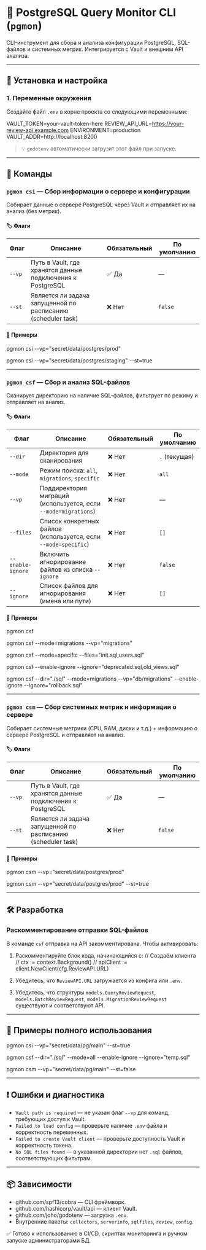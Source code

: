 # 🐘 PostgreSQL Query Monitor CLI (`pgmon`)

CLI-инструмент для сбора и анализа конфигурации PostgreSQL, SQL-файлов и системных метрик. Интегрируется с Vault и внешним API анализа.

---

## 🚀 Установка и настройка

### 1. Переменные окружения

Создайте файл `.env` в корне проекта со следующими переменными:

VAULT_TOKEN=your-vault-token-here
REVIEW_API_URL=https://your-review-api.example.com
ENVIRONMENT=production
VAULT_ADDR=http://localhost:8200


> 💡 `godotenv` автоматически загрузит этот файл при запуске.


---

## 🧭 Команды

### `pgmon csi` — Сбор информации о сервере и конфигурации

Собирает данные о сервере PostgreSQL через Vault и отправляет их на анализ (без метрик).

#### 🏷️ Флаги

| Флаг | Описание | Обязательный | По умолчанию |
|------|----------|--------------|--------------|
| `--vp` | Путь в Vault, где хранятся данные подключения к PostgreSQL | ✅ Да | — |
| `--st` | Является ли задача запущенной по расписанию (scheduler task) | ❌ Нет | `false` |

#### 📌 Примеры

pgmon csi --vp="secret/data/postgres/prod"

pgmon csi --vp="secret/data/postgres/staging" --st=true

---

### `pgmon csf` — Сбор и анализ SQL-файлов

Сканирует директорию на наличие SQL-файлов, фильтрует по режиму и отправляет на анализ.


#### 🏷️ Флаги

| Флаг | Описание | Обязательный | По умолчанию |
|------|----------|--------------|--------------|
| `--dir` | Директория для сканирования | ❌ Нет | `.` (текущая) |
| `--mode` | Режим поиска: `all`, `migrations`, `specific` | ❌ Нет | `all` |
| `--vp` | Поддиректория миграций (используется, если `--mode=migrations`) | ❌ Нет | — |
| `--files` | Список конкретных файлов (используется, если `--mode=specific`) | ❌ Нет | `[]` |
| `--enable-ignore` | Включить игнорирование файлов из списка `--ignore` | ❌ Нет | `false` |
| `--ignore` | Список файлов для игнорирования (имена или пути) | ❌ Нет | `[]` |

#### 📌 Примеры

pgmon csf

pgmon csf --mode=migrations --vp="migrations"

pgmon csf --mode=specific --files="init.sql,users.sql"

pgmon csf --enable-ignore --ignore="deprecated.sql,old_views.sql"

pgmon csf --dir="./sql" --mode=migrations --vp="db/migrations" --enable-ignore --ignore="rollback.sql"

---

### `pgmon csm` — Сбор системных метрик и информации о сервере

Собирает системные метрики (CPU, RAM, диски и т.д.) + информацию о сервере PostgreSQL и отправляет на анализ.

#### 🏷️ Флаги

| Флаг | Описание | Обязательный | По умолчанию |
|------|----------|--------------|--------------|
| `--vp` | Путь в Vault, где хранятся данные подключения к PostgreSQL | ✅ Да | — |
| `--st` | Является ли задача запущенной по расписанию (scheduler task) | ❌ Нет | `false` |

#### 📌 Примеры

pgmon csm --vp="secret/data/postgres/prod"

pgmon csm --vp="secret/data/postgres/prod" --st=true

---

## 🛠️ Разработка

### Раскомментирование отправки SQL-файлов

В команде `csf` отправка на API закомментирована. Чтобы активировать:

1. Раскомментируйте блок кода, начинающийся с:
   // Создаём клиента
   // ctx := context.Background()
   // apiClient := client.NewClient(cfg.ReviewAPI.URL)

2. Убедитесь, что `ReviewAPI.URL` загружается из конфига или `.env`.

3. Убедитесь, что структуры `models.QueryReviewRequest`, `models.BatchReviewRequest`, `models.MigrationReviewRequest` существуют и соответствуют API.

---

## 🧪 Примеры полного использования

pgmon csi --vp="secret/data/pg/main" --st=true

pgmon csf --dir="./sql" --mode=all --enable-ignore --ignore="temp.sql"

pgmon csm --vp="secret/data/pg/main" --st=false

---

## ❗ Ошибки и диагностика

- `Vault path is required` — не указан флаг `--vp` для команд, требующих доступ к Vault.
- `Failed to load config` — проверьте наличие `.env` файла и корректность переменных.
- `Failed to create Vault client` — проверьте доступность Vault и корректность токена.
- `No SQL files found` — в указанной директории нет `.sql` файлов, соответствующих фильтрам.

---

## 📦 Зависимости

- github.com/spf13/cobra — CLI фреймворк.
- github.com/hashicorp/vault/api — клиент Vault.
- github.com/joho/godotenv — загрузка `.env`.
- Внутренние пакеты: `collectors`, `serverinfo`, `sqlfiles`, `review`, `config`.

 ✅ Готово к использованию в CI/CD, скриптах мониторинга и ручном запуске администраторами БД.